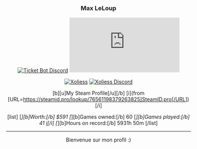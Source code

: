 <h3 align="center">Max LeLoup</h3>

<div align="center">

[![Ticket Bot Discord](https://img.shields.io/discord/836621015865098241?label=Discord%20Ticket%20Bot%20Support&style=for-the-badge)](https://discord.gg/P8Ugn8JTRC)
[![Ticket Bot](https://img.shields.io/mozilla-observatory/grade-score/ticket-bot.xyz?label=Ticket%20Bot&publish&style=for-the-badge)](https://ticket-bot.xyz)

[![Xoliess](https://img.shields.io/mozilla-observatory/grade-score/xoliess.ga?label=Xoliess&publish&style=for-the-badge)](https://xoliess.ga)
[![Xoliess Discord](https://img.shields.io/discord/590450664363261952?label=Discord%20Xoliess&style=for-the-badge)](https://discord.gg/D9QNw8u)

  
  [b][u]My Steam Profile[/u][/b] [i](from [URL=https://steamid.pro/lookup/76561198379263825]SteamID.pro[/URL])[/i]

[list] [*][b]Worth:[/b] $591
[*][b]Games owned:[/b] 60
[*][b]Games played:[/b] 41 [i](68.333333333333%)[/i]
[*][b]Hours on record:[/b] 5931h 50m [/list]
</div>

---

<p align="center"> 
Bienvenue sur mon profil :)
</p>


